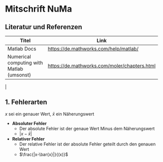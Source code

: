# Mitschrift NuMa

## Literatur und Referenzen

|Titel|Link|
| --- | --- |
|Matlab Docs|https://de.mathworks.com/help/matlab/|
|Numerical computing with Matlab (umsonst)|https://de.mathworks.com/moler/chapters.html|
|

## 1. Fehlerarten

$x$ sei ein genauer Wert, $\bar{x}$ ein Näherungswert

- **Absoluter Fehler**
  - Der absolute Fehler ist der genaue Wert Minus dem Näherungswert
  - $|x-\bar{x}|$
- **Relativer Fehler**
  - Der relative Fehler ist der absolute Fehler geteilt durch den genauen Wert
  - $\frac{|x-\bar{x}|}{(x)}$
